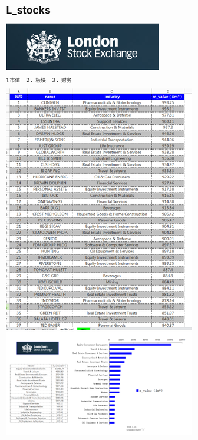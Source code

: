 # L_stocks

![image](https://github.com/Greenbirch2007/L_stocks/blob/master/logo_lse.png)

1.市值　２．板块　３．财务

![image](https://github.com/Greenbirch2007/L_stocks/blob/master/les/%E6%90%9C%E7%8B%97%E6%88%AA%E5%9B%BE19%E5%B9%B401%E6%9C%8816%E6%97%A51500_5.png)
![image](https://github.com/Greenbirch2007/L_stocks/blob/master/les/%E6%90%9C%E7%8B%97%E6%88%AA%E5%9B%BE19%E5%B9%B401%E6%9C%8816%E6%97%A51428_4.png)
